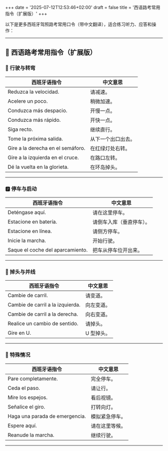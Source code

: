 +++
date = '2025-07-12T12:53:46+02:00'
draft = false
title = '西语路考常用指令（扩展版）'
+++

以下是更多西班牙驾照路考常用口令（带中文翻译），适合练习听力、应答和操作：

---

## 🚗 西语路考常用指令（扩展版）

  
### 🚦 行驶与转弯

|西班牙语指令|中文意思|
|---|---|
|Reduzca la velocidad.|请减速。|
|Acelere un poco.|稍微加速。|
|Conduzca más despacio.|开慢一点。|
|Conduzca más rápido.|开快一点。|
|Siga recto.|继续直行。|
|Tome la próxima salida.|从下一个出口出去。|
|Gire a la derecha en el semáforo.|在红绿灯处右转。|
|Gire a la izquierda en el cruce.|在路口左转。|
|Dé la vuelta en la glorieta.|在环岛掉头。|

---

### 🅿️ 停车与启动

|西班牙语指令|中文意思|
|---|---|
|Deténgase aquí.|请在这里停车。|
|Estacione en batería.|请倒车入库（垂直停车）。|
|Estacione en línea.|请侧方停车。|
|Inicie la marcha.|开始行驶。|
|Saque el coche del aparcamiento.|把车从停车位开出来。|

---

### 🔄 掉头与并线

|西班牙语指令|中文意思|
|---|---|
|Cambie de carril.|请变道。|
|Cambie de carril a la izquierda.|向左变道。|
|Cambie de carril a la derecha.|向右变道。|
|Realice un cambio de sentido.|请掉头。|
|Gire en U.|U 型掉头。|

---

### 🛑 特殊情况

|西班牙语指令|中文意思|
|---|---|
|Pare completamente.|完全停车。|
|Ceda el paso.|请让行。|
|Mire los espejos.|看后视镜。|
|Señalice el giro.|打转向灯。|
|Haga una parada de emergencia.|模拟紧急停车。|
|Espere aquí.|请在这里等候。|
|Reanude la marcha.|继续行驶。|

---

